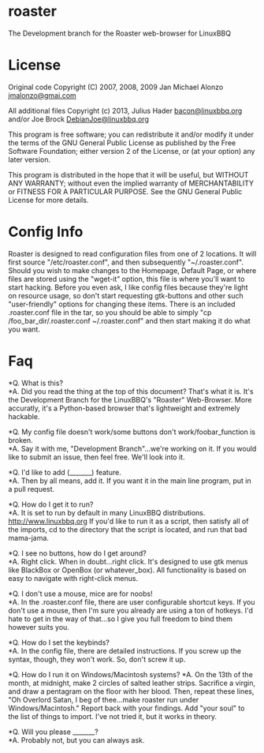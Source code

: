 roaster
=======

The Development branch for the Roaster web-browser for LinuxBBQ

License
=======
Original code Copyright (C) 2007, 2008, 2009 Jan Michael Alonzo <jmalonzo@gmai.com>

All additional files Copyright (c) 2013, Julius Hader <bacon@linuxbbq.org> and/or Joe Brock <DebianJoe@linuxbbq.org>

This program is free software; you can redistribute it and/or modify
it under the terms of the GNU General Public License as published by
the Free Software Foundation; either version 2 of the License, or
(at your option) any later version.

This program is distributed in the hope that it will be useful,
but WITHOUT ANY WARRANTY; without even the implied warranty of
MERCHANTABILITY or FITNESS FOR A PARTICULAR PURPOSE.  See the
GNU General Public License for more details.

Config Info
=======

Roaster is designed to read configuration files from one of 2 locations.  It will first source "/etc/roaster.conf", and then subsequently "~/.roaster.conf".  Should you wish to make changes to the Homepage, Default Page, or where files are stored using the "wget-it" option, this file is where you'll want to start hacking.  Before you even ask, I like config files because they're light on resource usage, so don't start requesting gtk-buttons and other such "user-friendly" options for changing these items.  There is an included .roaster.conf file in the tar, so you should be able to simply "cp /foo_bar_dir/.roaster.conf ~/.roaster.conf" and then start making it do what you want.

Faq
=======
*Q. What is this?  
*A. Did you read the thing at the top of this document?  That's what it is.  It's the Development Branch for the LinuxBBQ's "Roaster" Web-Browser.  More accuratly, it's a Python-based browser that's lightweight and extremely hackable.


*Q. My config file doesn't work/some buttons don't work/foobar_function is broken.   
*A. Say it with me, "Development Branch"...we're working on it.  If you would like to submit an issue, then feel free.  We'll look into it.


*Q. I'd like to add (_______) feature.   
*A. Then by all means, add it.  If you want it in the main line program, put in a pull request.

*Q. How do I get it to run?   
*A. It is set to run by default in many LinuxBBQ distributions.  <http://www.linuxbbq.org>  If you'd like to run it as a script, then satisfy all of the imports, cd to the directory that the script is located, and run that bad mama-jama.

*Q. I see no buttons, how do I get around?  
*A. Right click.  When in doubt...right click.  It's designed to use gtk menus like BlackBox or OpenBox (or whatever_box).  All functionality is based on easy to navigate with right-click menus.

*Q. I don't use a mouse, mice are for noobs!  
*A. In the .roaster.conf file, there are user configurable shortcut keys.  If you don't use a mouse, then I'm sure you already are using a ton of hotkeys.  I'd hate to get in the way of that...so I give you full freedom to bind them however suits you.

*Q. How do I set the keybinds?  
*A. In the config file, there are detailed instructions.  If you screw up the syntax, though, they won't work.  So, don't screw it up.

*Q. How do I run it on Windows/Macintosh systems? 
*A. On the 13th of the month, at midnight, make 2 circles of salted leather strips.  Sacrifice a virgin, and draw a pentagram on the floor with her blood.  Then, repeat these lines, "Oh Overlord Satan, I beg of thee...make roaster run under Windows/Macintosh."  Report back with your findings.  Add "your soul" to the list of things to import.  I've not tried it, but it works in theory.

*Q. Will you please _______?   
*A. Probably not, but you can always ask.
